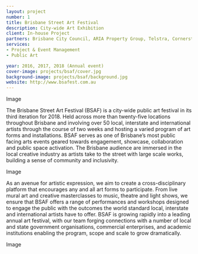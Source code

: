 ```yaml
---
layout: project
number: 1
title: Brisbane Street Art Festival
description: City-wide Art Exhibition
client: In-house Project
partners: Brisbane City Council, ARIA Property Group, Telstra, Cornerstone Properties, Tryp Hotel, Ironlak, QUT, Up on Constance, Casphone, Energex, Queensland Museum, The Tivoli, Brisbane Powerhouse, Digi Youth Arts, Ric’s Bar, Stone and Wood, Mountain Goat.
services:
- Project & Event Management
- Public Art

year: 2016, 2017, 2018 (Annual event)
cover-image: projects/bsaf/cover.jpg
background-image: projects/bsaf/background.jpg
website: http://www.bsafest.com.au
---
```


Image

The Brisbane Street Art Festival (BSAF) is a city-wide public art festival in its third iteration for 2018. Held across more than twenty-five locations throughout Brisbane and involving over 50 local, interstate and international artists through the course of two weeks and hosting a varied program of art forms and installations. BSAF serves as one of Brisbane’s most public facing arts events geared towards engagement, showcase, collaboration and public space activation. The Brisbane audience are immersed in the local creative industry as artists take to the street with large scale works, building a sense of community and inclusivity.

Image

As an avenue for artistic expression, we aim to create a cross-disciplinary platform that encourages any and all art forms to participate. From live mural art and creative masterclasses to music, theatre and light shows, we ensure that BSAF offers a range of performances and workshops designed to engage the public with the outcomes the world standard local, interstate and international artists have to offer. BSAF is growing rapidly into a leading annual art festival, with our team forging connections with a number of local and state government organisations, commercial enterprises, and academic institutions enabling the program, scope and scale to grow dramatically. 

Image